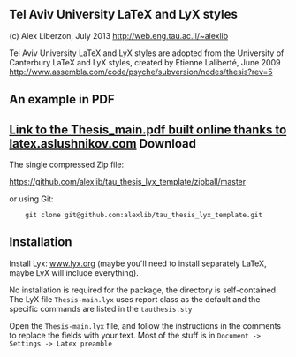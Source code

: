 Tel Aviv University LaTeX and LyX styles
-----------------------------------------

(c) Alex Liberzon, July 2013
http://web.eng.tau.ac.il/~alexlib

Tel Aviv University LaTeX and LyX styles are adopted from the University of Canterbury LaTeX and LyX styles, 
created by Etienne Laliberté, June 2009
http://www.assembla.com/code/psyche/subversion/nodes/thesis?rev=5

An example in PDF
-----------------

[Link to the Thesis_main.pdf built online thanks to latex.aslushnikov.com](http://latex.aslushnikov.com/compile?git=https://github.com/alexlib/tau_thesis_lyx_template&target=Thesis-main.tex)
Download 
---------

The single compressed Zip file:

https://github.com/alexlib/tau_thesis_lyx_template/zipball/master

or using Git:

        git clone git@github.com:alexlib/tau_thesis_lyx_template.git


Installation
------------


Install Lyx: www.lyx.org (maybe you'll need to install separately LaTeX, maybe LyX will include everything).

No installation is required for the package, the directory is self-contained. 
The LyX file ```Thesis-main.lyx``` uses report class as the default and the specific commands are listed in the ```tauthesis.sty```

Open the ```Thesis-main.lyx``` file, and follow the instructions in the comments to replace the fields with your text. Most of the stuff is in ```Document -> Settings -> Latex preamble```
